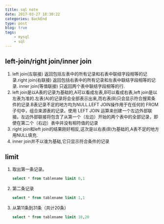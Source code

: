 ```yaml
---
title: sql note
date: 2017-03-27 18:30:22
categories: BackEnd
type: post
blog: true
tags: 
    - mysql
    - sql
---
```


## left-join/right join/inner join
<!-- more -->
1. left join(左联接) 返回包括左表中的所有记录和右表中联结字段相等的记录.right join(右联接) 返回包括右表中的所有记录和左表中联结字段相等的记录. inner join(等值联接) 只返回两个表中联结字段相等的行.
2. left join是以A表的记录为基础的,A可以看成左表,B可以看成右表,left join是以左表为准的.左表(A)的记录将会全部表示出来,而右表(B)只会显示符合搜索条件的记录.B表记录不足的地方均为NULL.LEFT JOIN操作用于在任何的 FROM 子句中，组合来源表的记录。使用 LEFT JOIN 运算来创建一个左边外部联接。左边外部联接将包含了从第一个（左边）开始的两个表中的全部记录，即使在第二个（右边）表中并没有相符值的记录
3. right join和left join的结果刚好相反,这次是以右表(B)为基础的,A表不足的地方用NULL填充.
4. inner join并不以谁为基础,它只显示符合条件的记录

## limit

1. 取出第一条记录。

    ```sql
    select * from tablename limit 0,1
    ```

2. 第二条记录

    ```sql
    select * from tablename limit 1,1
    ```

3. 从第11条到31条（共计20条）

    ```sql
    select * from tablename limit 10,20
    ```